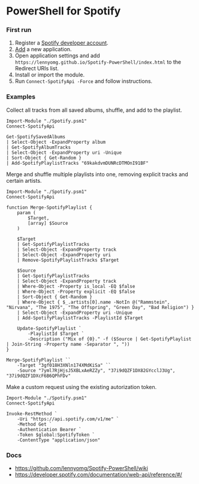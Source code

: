 
# PowerShell for Spotify

### First run

1. Register a [Spotify developer account](https://developer.spotify.com).
2. [Add](https://developer.spotify.com/documentation/general/guides/authorization/app-settings/) a new application.
3. Open application settings and add `https://lennyomg.github.io/Spotify-PowerShell/index.html` to the Redirect URIs list.
4. Install or import the module.
5. Run `Connect-SpotifyApi -Force` and follow instructions.

### Examples

Collect all tracks from all saved albums, shuffle, and add to the playlist.

```
Import-Module "./Spotify.psm1"
Connect-SpotifyApi

Get-SpotifySavedAlbums
| Select-Object -ExpandProperty album
| Get-SpotifyAlbumTracks
| Select-Object -ExpandProperty uri -Unique
| Sort-Object { Get-Random }
| Add-SpotifyPlaylistTracks "69kakdvmDUNRcDTMOnI91BF"
```

Merge and shuffle multiple playlists into one, removing explicit tracks and certain artists.

```
Import-Module "./Spotify.psm1"
Connect-SpotifyApi

function Merge-SpotifyPlaylist {
    param (
        $Target,
        [array] $Source
    )
    
    $Target
    | Get-SpotifyPlaylistTracks
    | Select-Object -ExpandProperty track
    | Select-Object -ExpandProperty uri
    | Remove-SpotifyPlaylistTracks $Target

    $Source
    | Get-SpotifyPlaylistTracks
    | Select-Object -ExpandProperty track
    | Where-Object -Property is_local -EQ $false
    | Where-Object -Property explicit -EQ $false
    | Sort-Object { Get-Random }
    | Where-Object { $_.artists[0].name -NotIn @("Rammstein", "Nirvana", "The 1975", "The Offspring", "Green Day", "Bad Religion") }
    | Select-Object -ExpandProperty uri -Unique
    | Add-SpotifyPlaylistTracks -PlaylistId $Target

    Update-SpotifyPlaylist `
        -PlaylistId $Target `
        -Description ("Mix of {0}." -f ($Source | Get-SpotifyPlaylist | Join-String -Property name -Separator ", "))
}

Merge-SpotifyPlaylist ``
    -Target "3gf018H3XNln174XMdKiSa" ``
    -Source "7yml7RjHjsJ5XBLxAeRZZy", "37i9dQZF1DX82GYcclJ3Ug", "37i9dQZF1DXcF6B6QPhFDv"
```

Make a custom request using the existing autorization token.

```
Import-Module "./Spotify.psm1"
Connect-SpotifyApi

Invoke-RestMethod `
    -Uri "https://api.spotify.com/v1/me" `
    -Method Get `
    -Authentication Bearer `
    -Token $global:SpotifyToken `
    -ContentType "application/json" 
```

### Docs

* https://github.com/lennyomg/Spotify-PowerShell/wiki
* https://developer.spotify.com/documentation/web-api/reference/#/
